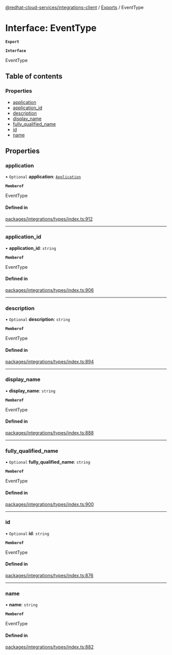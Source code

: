 [@redhat-cloud-services/integrations-client](../README.md) / [Exports](../modules.md) / EventType

# Interface: EventType

**`Export`**

**`Interface`**

EventType

## Table of contents

### Properties

- [application](EventType.md#application)
- [application\_id](EventType.md#application_id)
- [description](EventType.md#description)
- [display\_name](EventType.md#display_name)
- [fully\_qualified\_name](EventType.md#fully_qualified_name)
- [id](EventType.md#id)
- [name](EventType.md#name)

## Properties

### application

• `Optional` **application**: [`Application`](Application.md)

**`Memberof`**

EventType

#### Defined in

[packages/integrations/types/index.ts:912](https://github.com/RedHatInsights/javascript-clients/blob/master/packages/integrations/types/index.ts#L912)

___

### application\_id

• **application\_id**: `string`

**`Memberof`**

EventType

#### Defined in

[packages/integrations/types/index.ts:906](https://github.com/RedHatInsights/javascript-clients/blob/master/packages/integrations/types/index.ts#L906)

___

### description

• `Optional` **description**: `string`

**`Memberof`**

EventType

#### Defined in

[packages/integrations/types/index.ts:894](https://github.com/RedHatInsights/javascript-clients/blob/master/packages/integrations/types/index.ts#L894)

___

### display\_name

• **display\_name**: `string`

**`Memberof`**

EventType

#### Defined in

[packages/integrations/types/index.ts:888](https://github.com/RedHatInsights/javascript-clients/blob/master/packages/integrations/types/index.ts#L888)

___

### fully\_qualified\_name

• `Optional` **fully\_qualified\_name**: `string`

**`Memberof`**

EventType

#### Defined in

[packages/integrations/types/index.ts:900](https://github.com/RedHatInsights/javascript-clients/blob/master/packages/integrations/types/index.ts#L900)

___

### id

• `Optional` **id**: `string`

**`Memberof`**

EventType

#### Defined in

[packages/integrations/types/index.ts:876](https://github.com/RedHatInsights/javascript-clients/blob/master/packages/integrations/types/index.ts#L876)

___

### name

• **name**: `string`

**`Memberof`**

EventType

#### Defined in

[packages/integrations/types/index.ts:882](https://github.com/RedHatInsights/javascript-clients/blob/master/packages/integrations/types/index.ts#L882)
